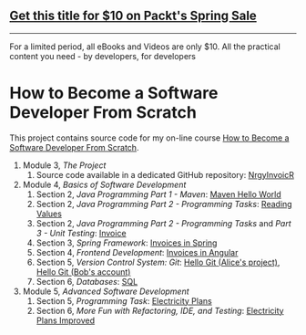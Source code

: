 ## [Get this title for $10 on Packt's Spring Sale](https://www.packt.com/V17587?utm_source=github&utm_medium=packt-github-repo&utm_campaign=spring_10_dollar_2022)
-----
For a limited period, all eBooks and Videos are only $10. All the practical content you need \- by developers, for developers

# How to Become a Software Developer From Scratch

This project contains source code for my on-line course [How to Become a Software Developer From Scratch](https://www.udemy.com/course/how-to-become-a-software-developer-from-scratch/?referralCode=FDFA9FC121D27830A15E).

1. Module 3, *The Project*
    1. Source code available in a dedicated GitHub repository: [NrgyInvoicR](https://github.com/bkaminnski/NrgyInvoicR)
1. Module 4, *Basics of Software Development*
    1. Section 2, *Java Programming Part 1 - Maven*: [Maven Hello World](M4S2_MavenHelloWorld)
    1. Section 2, *Java Programming Part 2 - Programming Tasks*: [Reading Values](M4S2_ReadingValues)
    1. Section 2, *Java Programming Part 2 - Programming Tasks* and *Part 3 - Unit Testing*: [Invoice](M4S2_Invoice)
    1. Section 3, *Spring Framework*: [Invoices in Spring](M4S3_InvoicesInSpring)
    1. Section 4, *Frontend Development*: [Invoices in Angular](M4S4_InvoicesInAngular)
    1. Section 5, *Version Control System: Git*: [Hello Git (Alice's project)](https://github.com/AliceSWP/HelloGit), [Hello Git (Bob's account)](https://github.com/BobSWP)
    1. Section 6, *Databases*: [SQL](M4S6_SQL)
1. Module 5, *Advanced Software Development*
    1. Section 5, *Programming Task*: [Electricity Plans](M5S5_ElectricityPlans)
    1. Section 6, *More Fun with Refactoring, IDE, and Testing*: [Electricity Plans Improved](M5S6_ElectricityPlansImproved)
